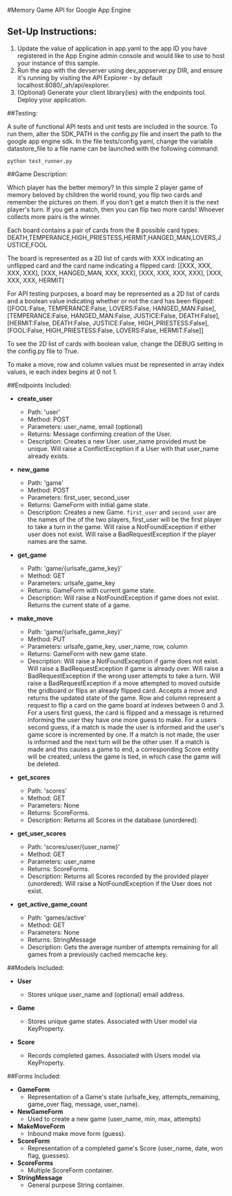 #Memory Game API for Google App Engine

## Set-Up Instructions:
1.  Update the value of application in app.yaml to the app ID you have registered
 in the App Engine admin console and would like to use to host your instance of this sample.
1.  Run the app with the devserver using dev_appserver.py DIR, and ensure it's
 running by visiting the API Explorer - by default localhost:8080/_ah/api/explorer.
1.  (Optional) Generate your client library(ies) with the endpoints tool.
 Deploy your application.
 
##Testing:

A suite of functional API tests and unit tests are included in the source. To run them, alter the
SDK_PATH in the config.py file and insert the path to the google app engine sdk. 
In the file tests/config.yaml, change the variable datastore_file to a file name 
can be launched with the following command:

	python test_runner.py
 
 
##Game Description:

Which player has the better memory? In this simple 2 player game of memory beloved by children the world round,
you flip two cards and remember the pictures on them. If you don't get a match then it is the next player's turn.
If you get a match, then you can flip two more cards! Whoever collects more pairs is the winner. 

Each board contains a pair of cards from the 8 possible card types:
DEATH,TEMPERANCE,HIGH_PRIESTESS,HERMIT,HANGED_MAN,LOVERS,JUSTICE,FOOL

The board is represented as a 2D list of cards with XXX indicating an unflipped
card and the card name indicating a flipped card:
[[XXX, XXX, XXX, XXX], 
[XXX, HANGED_MAN, XXX, XXX], 
[XXX, XXX, XXX, XXX], 
[XXX, XXX, XXX, HERMIT]

For API testing purposes, a board may be represented as a 2D list of cards and
a boolean value indicating whether or not the card has been flipped:
[[FOOL:False, TEMPERANCE:False, LOVERS:False, HANGED_MAN:False], 
[TEMPERANCE:False, HANGED_MAN:False, JUSTICE:False, DEATH:False], 
[HERMIT:False, DEATH:False, JUSTICE:False, HIGH_PRIESTESS:False], 
[FOOL:False, HIGH_PRIESTESS:False, LOVERS:False, HERMIT:False]]

To see the 2D list of cards with boolean value, change the DEBUG setting in the
config.py file to True.

To make a move, row and column values must be represented in array index values,
ie each index begins at 0 not 1.

##Endpoints Included:
 - **create_user**
    - Path: 'user'
    - Method: POST
    - Parameters: user_name, email (optional)
    - Returns: Message confirming creation of the User.
    - Description: Creates a new User. user_name provided must be unique. Will 
    raise a ConflictException if a User with that user_name already exists.
    
 - **new_game**
    - Path: 'game'
    - Method: POST
    - Parameters: first_user, second_user
    - Returns: GameForm with initial game state.
    - Description: Creates a new Game. `first_user` and `second_user` are the names of the
    of the two players, first_user will be the first player to take a turn in the game.
    Will raise a NotFoundException if either user does not exist. Will raise a BadRequestException
    if the player names are the same.
     
 - **get_game**
    - Path: 'game/{urlsafe_game_key}'
    - Method: GET
    - Parameters: urlsafe_game_key
    - Returns: GameForm with current game state.
    - Description: Will raise a NotFoundException if game does not exist.
    Returns the current state of a game. 
    
 - **make_move**
    - Path: 'game/{urlsafe_game_key}'
    - Method: PUT
    - Parameters: urlsafe_game_key, user_name, row, column
    - Returns: GameForm with new game state.
    - Description: Will raise a NotFoundException if game does not exist.
    Will raise a BadRequestException if game is already over.
    Will raise a BadRequestException if the wrong user attempts to take a turn.
    Will raise a BadRequestException if a move attempted to moved outside the gridboard 
    or flips an already flipped card.
    Accepts a move and returns the updated state of the game.
    Row and column represent a request to flip a card on the game board at indexes between 0 and 3.
    For a users first guess, the card is flipped and a message is returned informing the user
    they have one more guess to make. For a users second guess, if a match is made the user is
    informed and the user's game score is incremented by one. If a match is not made, the user is
    informed and the next turn will be the other user. 
    If a match is made and this causes a game to end, a corresponding Score entity will be created,
    unless the game is tied, in which case the game will be deleted.
    
 - **get_scores**
    - Path: 'scores'
    - Method: GET
    - Parameters: None
    - Returns: ScoreForms.
    - Description: Returns all Scores in the database (unordered).
    
 - **get_user_scores**
    - Path: 'scores/user/{user_name}'
    - Method: GET
    - Parameters: user_name
    - Returns: ScoreForms. 
    - Description: Returns all Scores recorded by the provided player (unordered).
    Will raise a NotFoundException if the User does not exist.
    
 - **get_active_game_count**
    - Path: 'games/active'
    - Method: GET
    - Parameters: None
    - Returns: StringMessage
    - Description: Gets the average number of attempts remaining for all games
    from a previously cached memcache key.

##Models Included:
 - **User**
    - Stores unique user_name and (optional) email address.
    
 - **Game**
    - Stores unique game states. Associated with User model via KeyProperty.
    
 - **Score**
    - Records completed games. Associated with Users model via KeyProperty.
    
##Forms Included:
 - **GameForm**
    - Representation of a Game's state (urlsafe_key, attempts_remaining,
    game_over flag, message, user_name).
 - **NewGameForm**
    - Used to create a new game (user_name, min, max, attempts)
 - **MakeMoveForm**
    - Inbound make move form (guess).
 - **ScoreForm**
    - Representation of a completed game's Score (user_name, date, won flag,
    guesses).
 - **ScoreForms**
    - Multiple ScoreForm container.
 - **StringMessage**
    - General purpose String container.